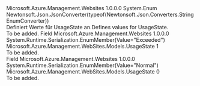 <Type Name="UsageState" FullName="Microsoft.Azure.Management.WebSites.Models.UsageState">
  <TypeSignature Language="C#" Value="public enum UsageState" />
  <TypeSignature Language="ILAsm" Value=".class public auto ansi sealed UsageState extends System.Enum" />
  <TypeSignature Language="DocId" Value="T:Microsoft.Azure.Management.WebSites.Models.UsageState" />
  <TypeSignature Language="VB.NET" Value="Public Enum UsageState" />
  <TypeSignature Language="F#" Value="type UsageState = " />
  <AssemblyInfo>
    <AssemblyName>Microsoft.Azure.Management.Websites</AssemblyName>
    <AssemblyVersion>1.0.0.0</AssemblyVersion>
  </AssemblyInfo>
  <Base>
    <BaseTypeName>System.Enum</BaseTypeName>
  </Base>
  <Attributes>
    <Attribute>
      <AttributeName>Newtonsoft.Json.JsonConverter(typeof(Newtonsoft.Json.Converters.StringEnumConverter))</AttributeName>
    </Attribute>
  </Attributes>
  <Docs>
    <summary>
            <span data-ttu-id="5ef16-101">Definiert Werte für UsageState an.</span><span class="sxs-lookup"><span data-stu-id="5ef16-101">Defines values for UsageState.</span></span>
            </summary>
    <remarks>To be added.</remarks>
  </Docs>
  <Members>
    <Member MemberName="Exceeded">
      <MemberSignature Language="C#" Value="Exceeded" />
      <MemberSignature Language="ILAsm" Value=".field public static literal valuetype Microsoft.Azure.Management.WebSites.Models.UsageState Exceeded = int32(1)" />
      <MemberSignature Language="DocId" Value="F:Microsoft.Azure.Management.WebSites.Models.UsageState.Exceeded" />
      <MemberSignature Language="VB.NET" Value="Exceeded" />
      <MemberSignature Language="F#" Value="Exceeded = 1" Usage="Microsoft.Azure.Management.WebSites.Models.UsageState.Exceeded" />
      <MemberType>Field</MemberType>
      <AssemblyInfo>
        <AssemblyName>Microsoft.Azure.Management.Websites</AssemblyName>
        <AssemblyVersion>1.0.0.0</AssemblyVersion>
      </AssemblyInfo>
      <Attributes>
        <Attribute>
          <AttributeName>System.Runtime.Serialization.EnumMember(Value="Exceeded")</AttributeName>
        </Attribute>
      </Attributes>
      <ReturnValue>
        <ReturnType>Microsoft.Azure.Management.WebSites.Models.UsageState</ReturnType>
      </ReturnValue>
      <MemberValue>1</MemberValue>
      <Docs>
        <summary>To be added.</summary>
      </Docs>
    </Member>
    <Member MemberName="Normal">
      <MemberSignature Language="C#" Value="Normal" />
      <MemberSignature Language="ILAsm" Value=".field public static literal valuetype Microsoft.Azure.Management.WebSites.Models.UsageState Normal = int32(0)" />
      <MemberSignature Language="DocId" Value="F:Microsoft.Azure.Management.WebSites.Models.UsageState.Normal" />
      <MemberSignature Language="VB.NET" Value="Normal" />
      <MemberSignature Language="F#" Value="Normal = 0" Usage="Microsoft.Azure.Management.WebSites.Models.UsageState.Normal" />
      <MemberType>Field</MemberType>
      <AssemblyInfo>
        <AssemblyName>Microsoft.Azure.Management.Websites</AssemblyName>
        <AssemblyVersion>1.0.0.0</AssemblyVersion>
      </AssemblyInfo>
      <Attributes>
        <Attribute>
          <AttributeName>System.Runtime.Serialization.EnumMember(Value="Normal")</AttributeName>
        </Attribute>
      </Attributes>
      <ReturnValue>
        <ReturnType>Microsoft.Azure.Management.WebSites.Models.UsageState</ReturnType>
      </ReturnValue>
      <MemberValue>0</MemberValue>
      <Docs>
        <summary>To be added.</summary>
      </Docs>
    </Member>
  </Members>
</Type>
